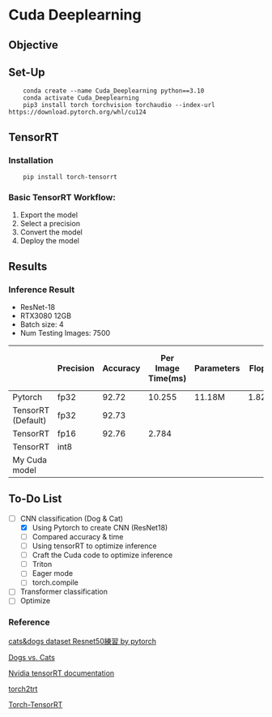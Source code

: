 # Cuda Deeplearning
## Objective

## Set-Up
```
    conda create --name Cuda_Deeplearning python==3.10
    conda activate Cuda_Deeplearning
    pip3 install torch torchvision torchaudio --index-url https://download.pytorch.org/whl/cu124
```
##  TensorRT

### Installation
```
    pip install torch-tensorrt
```
### Basic TensorRT Workflow:
1. Export the model
2. Select a precision
3. Convert the model
4. Deploy the model
   

## Results
### Inference Result
* ResNet-18
* RTX3080 12GB
* Batch size: 4
* Num Testing Images: 7500
  
|                         | Precision   | Accuracy  | Per Image Time(ms)   | Parameters | Flops  | GPU VRAM Peak Usage |
|  ----                   | ----        | ----      | ----                 | ----       | ----   | ----                |
|  Pytorch                | fp32        | 92.72     | 10.255               | 11.18M     | 1.82G  | 44.76MB             |
|  TensorRT (Default)     | fp32        | 92.73     |                      |            |        | 2.41MB              |
|  TensorRT               | fp16        | 92.76     | 2.784                |            |        | 1.21MB              |
|  TensorRT               | int8        |           |                      |            |        |                     |
|  My Cuda model          |             |           |                      |            |        |                     |


## To-Do List

- [ ] CNN classification (Dog & Cat)
  - [x] Using Pytorch to create CNN (ResNet18)
  - [ ] Compared accuracy & time
  - [ ] Using tensorRT to optimize inference
  - [ ] Craft the Cuda code to optimize inference
  - [ ] Triton
  - [ ] Eager mode
  - [ ] torch.compile
- [ ] Transformer classification
- [ ] Optimize 

### Reference
[cats&dogs dataset Resnet50練習 by pytorch](https://ithelp.ithome.com.tw/articles/10288232?sc=rss.iron)

[Dogs vs. Cats](https://www.kaggle.com/competitions/dogs-vs-cats/data)

[Nvidia tensorRT documentation](https://docs.nvidia.com/deeplearning/tensorrt/quick-start-guide/index.html)

[torch2trt](https://github.com/NVIDIA-AI-IOT/torch2trt)

[Torch-TensorRT](https://github.com/pytorch/TensorRT)